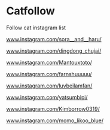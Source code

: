 # Catfollow
Follow cat instagram list

www.instagram.com/sora__and__haru/

www.instagram.com/dingdong_chujai/
 
www.instagram.com/Mantouxtoto/

www.instagram.com/farnshuuuuu/

www.instagram.com/luvbeilamfan/

www.instagram.com/yatsumbipi/

www.instagram.com/Kimborrow0319/

www.instagram.com/momo_likoo_blue/




































































































































































































































































































































































































































































































































































































































































































































































































































































































































































































































































































































































































































